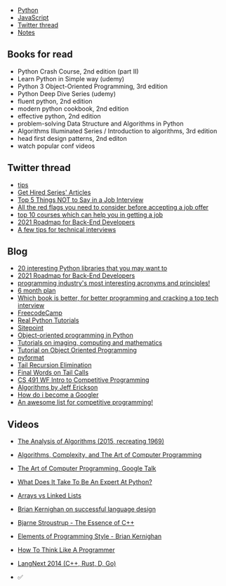 - [Python](python.md)
- [JavaScript](javascript.md)
- [Twitter thread](twitter.md)
- [Notes](notes.md)

## Books for read

- Python Crash Course, 2nd edition (part II)
- Learn Python in Simple way (udemy)
- Python 3 Object-Oriented Programming, 3rd edition
- Python Deep Dive Series (udemy)
- fluent python, 2nd edition
- modern python cookbook, 2nd edition
- effective python, 2nd edition
- problem-solving Data Structure and Algorithms in Python
- Algorithms Illuminated Series / Introduction to algorithms, 3rd edition
- head first design patterns, 2nd editon
- watch popular conf videos

## Twitter thread

- [tips](https://twitter.com/ASpittel/status/1214979863683174400)
- [Get Hired Series' Articles](https://dev.to/techdebtor/series/3340)
- [Top 5 Things NOT to Say in a Job Interview](https://twitter.com/TheAnkurTyagi/status/1302131361877078016)
- [All the red flags you need to consider before accepting a job offer](https://twitter.com/sunilc_/status/1306186994893033472)
- [top 10 courses which can help you in getting a job](https://twitter.com/sunilc_/status/1306654675739967489)
- [2021 Roadmap for Back-End Developers](https://twitter.com/TechParida/status/1310167081313206272)
- [A few tips for technical interviews](https://twitter.com/EmmaBostian/status/1244558456104931328)

## Blog

- [20 interesting Python libraries that you may want to](https://twitter.com/svpino/status/1335818067339845632)
- [2021 Roadmap for Back-End Developers](https://twitter.com/TechParida/status/1310167081313206272)
- [programming industry's most interesting acronyms and principles! ](https://twitter.com/ThePracticalDev/status/1212750900831363073)
- [6 month plan](https://www.quora.com/How-can-I-get-a-job-at-Facebook-or-Google-in-6-months-I-need-a-concise-work-plan-to-build-a-good-enough-skill-set-Should-I-join-some-other-start-up-or-build-my-own-projects-start-up-Should-I-just-focus-on-practicing-data-structures-and-algorithms/answer/Harsh-Goel)
- [Which book is better, for better programming and cracking a top tech interview](https://www.quora.com/Which-book-is-better-for-better-programming-and-cracking-a-top-tech-interview-Coding-Interview-Questions-by-Narasimha-Karumanchi-or-Elements-of-Programming-Interviews-by-Adnan-Aziz)
- [FreecodeCamp](https://www.freecodecamp.org/news)
- [Real Python Tutorials](https://realpython.com/)
- [Sitepoint](https://www.sitepoint.com/blog/)
- [Object-oriented programming in Python](http://zetcode.com/lang/python/oop/)
- [Tutorials on imaging, computing and mathematics](https://matthew-brett.github.io/teaching/index.html)
- [Tutorial on Object Oriented Programming](https://www.python-course.eu/object_oriented_programming_introduction.php)
- [pyformat](https://pyformat.info/)
- [Tail Recursion Elimination](http://neopythonic.blogspot.com/2009/04/tail-recursion-elimination.html)
- [Final Words on Tail Calls](http://neopythonic.blogspot.com/2009/04/final-words-on-tail-calls.html)
- [CS 491 WF Intro to Competitive Programming](https://pages.github-dev.cs.illinois.edu/sig-icpc/cs491-wf/syllabus/)
- [Algorithms by Jeff Erickson](https://jeffe.cs.illinois.edu/teaching/algorithms/)
- [How do i become a Googler](https://www.quora.com/q/howdoibecomeagoogler/How-Do-I-become-a-good-competitive-programmer-and-what-are-the-materials-I-need-to-study-from)
- [An awesome list for competitive programming!](https://codeforces.com/blog/entry/23054)

## Videos

- [The Analysis of Algorithms (2015, recreating 1969)](https://www.youtube.com/watch?v=vkUNH9r6UCI)
- [Algorithms, Complexity, and The Art of Computer Programming](https://www.youtube.com/watch?v=2BdBfsXbST8)
- [The Art of Computer Programming, Google Talk](https://www.youtube.com/watch?v=JPpk-1btGZk)
- [What Does It Take To Be An Expert At Python?](https://www.youtube.com/watch?v=7lmCu8wz8ro)
- [Arrays vs Linked Lists](https://www.youtube.com/watch?v=DyG9S9nAlUM)
- [Brian Kernighan on successful language design](https://www.youtube.com/watch?v=Sg4U4r_AgJU)
- [Bjarne Stroustrup - The Essence of C++](https://www.youtube.com/watch?v=86xWVb4XIyE)
- [Elements of Programming Style - Brian Kernighan](https://www.youtube.com/watch?v=8SUkrR7ZfTA)
- [How To Think Like A Programmer](https://www.youtube.com/watch?v=azcrPFhaY9k)
- [LangNext 2014 (C++, Rust, D, Go)](https://www.youtube.com/watch?v=BBbv1ej0fFo)


- :white_check_mark: 
